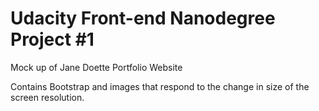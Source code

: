 Udacity Front-end Nanodegree Project #1
==========================================
Mock up of Jane Doette Portfolio Website

Contains Bootstrap and images that respond to the change in size of the screen resolution.
